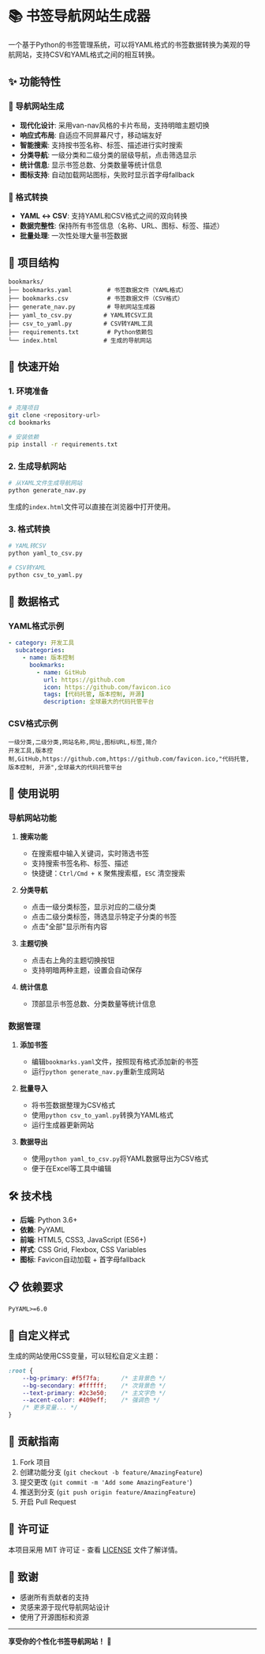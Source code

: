 # 📚 书签导航网站生成器

一个基于Python的书签管理系统，可以将YAML格式的书签数据转换为美观的导航网站，支持CSV和YAML格式之间的相互转换。

## ✨ 功能特性

### 🎨 导航网站生成
- **现代化设计**: 采用van-nav风格的卡片布局，支持明暗主题切换
- **响应式布局**: 自适应不同屏幕尺寸，移动端友好
- **智能搜索**: 支持按书签名称、标签、描述进行实时搜索
- **分类导航**: 一级分类和二级分类的层级导航，点击筛选显示
- **统计信息**: 显示书签总数、分类数量等统计信息
- **图标支持**: 自动加载网站图标，失败时显示首字母fallback

### 🔄 格式转换
- **YAML ↔ CSV**: 支持YAML和CSV格式之间的双向转换
- **数据完整性**: 保持所有书签信息（名称、URL、图标、标签、描述）
- **批量处理**: 一次性处理大量书签数据

## 📁 项目结构

```
bookmarks/
├── bookmarks.yaml          # 书签数据文件（YAML格式）
├── bookmarks.csv           # 书签数据文件（CSV格式）
├── generate_nav.py         # 导航网站生成器
├── yaml_to_csv.py         # YAML转CSV工具
├── csv_to_yaml.py         # CSV转YAML工具
├── requirements.txt        # Python依赖包
└── index.html             # 生成的导航网站
```

## 🚀 快速开始

### 1. 环境准备

```bash
# 克隆项目
git clone <repository-url>
cd bookmarks

# 安装依赖
pip install -r requirements.txt
```

### 2. 生成导航网站

```bash
# 从YAML文件生成导航网站
python generate_nav.py
```

生成的`index.html`文件可以直接在浏览器中打开使用。

### 3. 格式转换

```bash
# YAML转CSV
python yaml_to_csv.py

# CSV转YAML
python csv_to_yaml.py
```

## 📝 数据格式

### YAML格式示例

```yaml
- category: 开发工具
  subcategories:
    - name: 版本控制
      bookmarks:
        - name: GitHub
          url: https://github.com
          icon: https://github.com/favicon.ico
          tags: [代码托管, 版本控制, 开源]
          description: 全球最大的代码托管平台
```

### CSV格式示例

```csv
一级分类,二级分类,网站名称,网址,图标URL,标签,简介
开发工具,版本控制,GitHub,https://github.com,https://github.com/favicon.ico,"代码托管, 版本控制, 开源",全球最大的代码托管平台
```

## 🎯 使用说明

### 导航网站功能

1. **搜索功能**
   - 在搜索框中输入关键词，实时筛选书签
   - 支持搜索书签名称、标签、描述
   - 快捷键：`Ctrl/Cmd + K` 聚焦搜索框，`ESC` 清空搜索

2. **分类导航**
   - 点击一级分类标签，显示对应的二级分类
   - 点击二级分类标签，筛选显示特定子分类的书签
   - 点击"全部"显示所有内容

3. **主题切换**
   - 点击右上角的主题切换按钮
   - 支持明暗两种主题，设置会自动保存

4. **统计信息**
   - 顶部显示书签总数、分类数量等统计信息

### 数据管理

1. **添加书签**
   - 编辑`bookmarks.yaml`文件，按照现有格式添加新的书签
   - 运行`python generate_nav.py`重新生成网站

2. **批量导入**
   - 将书签数据整理为CSV格式
   - 使用`python csv_to_yaml.py`转换为YAML格式
   - 运行生成器更新网站

3. **数据导出**
   - 使用`python yaml_to_csv.py`将YAML数据导出为CSV格式
   - 便于在Excel等工具中编辑

## 🛠️ 技术栈

- **后端**: Python 3.6+
- **依赖**: PyYAML
- **前端**: HTML5, CSS3, JavaScript (ES6+)
- **样式**: CSS Grid, Flexbox, CSS Variables
- **图标**: Favicon自动加载 + 首字母fallback

## 📋 依赖要求

```
PyYAML>=6.0
```

## 🎨 自定义样式

生成的网站使用CSS变量，可以轻松自定义主题：

```css
:root {
    --bg-primary: #f5f7fa;      /* 主背景色 */
    --bg-secondary: #ffffff;    /* 次背景色 */
    --text-primary: #2c3e50;    /* 主文字色 */
    --accent-color: #409eff;    /* 强调色 */
    /* 更多变量... */
}
```

## 🤝 贡献指南

1. Fork 项目
2. 创建功能分支 (`git checkout -b feature/AmazingFeature`)
3. 提交更改 (`git commit -m 'Add some AmazingFeature'`)
4. 推送到分支 (`git push origin feature/AmazingFeature`)
5. 开启 Pull Request

## 📄 许可证

本项目采用 MIT 许可证 - 查看 [LICENSE](LICENSE) 文件了解详情。

## 🙏 致谢

- 感谢所有贡献者的支持
- 灵感来源于现代导航网站设计
- 使用了开源图标和资源

---

**享受你的个性化书签导航网站！** 🎉

